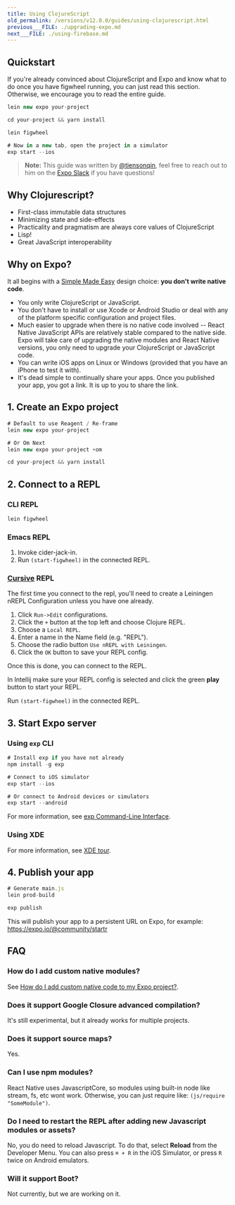 ```yaml
---
title: Using ClojureScript
old_permalink: /versions/v12.0.0/guides/using-clojurescript.html
previous___FILE: ./upgrading-expo.md
next___FILE: ./using-firebase.md
---
```


## Quickstart

If you're already convinced about ClojureScript and Expo and know what to do once you have figwheel running, you can just read this section. Otherwise, we encourage you to read the entire guide.

```javascript
lein new expo your-project

cd your-project && yarn install

lein figwheel

# Now in a new tab, open the project in a simulator
exp start --ios
```

> **Note:** This guide was written by [@tiensonqin](https://github.com/tiensonqin), feel free to reach out to him on the [Expo Slack](http://slack.expo.io/) if you have questions!

## Why Clojurescript?

-   First-class immutable data structures
-   Minimizing state and side-effects
-   Practicality and pragmatism are always core values of ClojureScript
-   Lisp!
-   Great JavaScript interoperability

## Why on Expo?

It all begins with a [Simple Made Easy](https://www.infoq.com/presentations/Simple-Made-Easy) design choice: **you don't write native code**.

-   You only write ClojureScript or JavaScript.
-   You don't have to install or use Xcode or Android Studio or deal with any of the platform specific configuration and project files.
-   Much easier to upgrade when there is no native code involved -- React Native JavaScript APIs are relatively stable compared to the native side. Expo will take care of upgrading the native modules and React Native versions, you only need to upgrade your ClojureScript or JavaScript code.
-   You can write iOS apps on Linux or Windows (provided that you have an iPhone to test it with).
-   It's dead simple to continually share your apps. Once you published your app, you got a link. It is up to you to share the link.

## 1. Create an Expo project

```javascript
# Default to use Reagent / Re-frame
lein new expo your-project

# Or Om Next
lein new expo your-project +om

cd your-project && yarn install
```

## 2. Connect to a REPL

### CLI REPL

```javascript
lein figwheel
```

### Emacs REPL

1.  Invoke cider-jack-in.
2.  Run `(start-figwheel)` in the connected REPL.

### [Cursive](https://cursive-ide.com/) REPL

The first time you connect to the repl, you'll need to create a Leiningen nREPL Configuration unless you have one already.

1.  Click `Run->Edit` configurations.
2.  Click the `+` button at the top left and choose Clojure REPL.
3.  Choose a `Local REPL`.
4.  Enter a name in the Name field (e.g. "REPL").
5.  Choose the radio button `Use nREPL with Leiningen`.
6.  Click the `OK` button to save your REPL config.

Once this is done, you can connect to the REPL.

In Intellij make sure your REPL config is selected and click the green **play** button to start your REPL.

Run `(start-figwheel)` in the connected REPL.

## 3. Start Expo server

### Using `exp` CLI

```javascript
# Install exp if you have not already
npm install -g exp

# Connect to iOS simulator
exp start --ios

# Or connect to Android devices or simulators
exp start --android
```

For more information, see [exp Command-Line Interface](exp-cli.html#exp-cli).

### Using XDE

For more information, see [XDE tour](../introduction/xde-tour.html#xde-tour).

## 4. Publish your app

```javascript
# Generate main.js
lein prod-build

exp publish
```

This will publish your app to a persistent URL on Expo, for example: <https://expo.io/@community/startr>

## FAQ

### How do I add custom native modules?

See [How do I add custom native code to my Expo project?](../introduction/faq.html#faq).

### Does it support Google Closure advanced compilation?

It's still experimental, but it already works for multiple projects.

### Does it support source maps?

Yes.

### Can I use npm modules?

React Native uses JavascriptCore, so modules using built-in node like stream, fs, etc wont work. Otherwise, you can just require like: `(js/require "SomeModule")`.

### Do I need to restart the REPL after adding new Javascript modules or assets?

No, you do need to reload Javascript. To do that, select **Reload** from the Developer Menu. You can also press `⌘ + R` in the iOS Simulator, or press `R` twice on Android emulators.

### Will it support Boot?

Not currently, but we are working on it.

